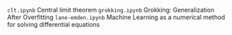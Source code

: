 `clt.ipynb` Central limit theorem
`grokking.ipynb` Grokking: Generalization After Overfitting
`lane-emden.ipynb` Machine Learning as a numerical method for solving differential equations
